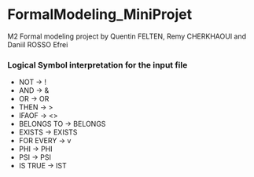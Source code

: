 # FormalModeling_MiniProjet
M2 Formal modeling project by Quentin FELTEN, Remy CHERKHAOUI and Daniil ROSSO
Efrei

### Logical Symbol interpretation for the input file 

* NOT → !
* AND → &
* OR → OR
* THEN → >
* IFAOF → <>
* BELONGS TO → BELONGS
* EXISTS → EXISTS
* FOR EVERY → v
* PHI → PHI
* PSI → PSI
* IS TRUE → IST 
